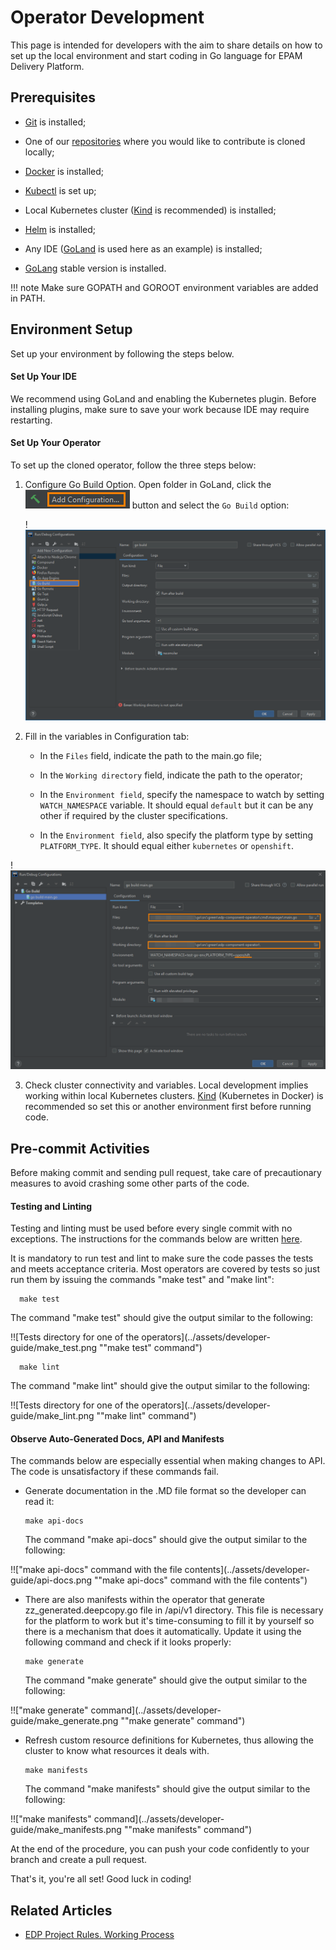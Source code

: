 # Operator Development

This page is intended for developers with the aim to share details on how to set up the local environment and start coding in Go language for EPAM Delivery Platform.

## Prerequisites

* [Git](https://github.com/git-guides/install-git) is installed;

* One of our [repositories](https://github.com/epam/edp-install/blob/master/README.md) where you would like to contribute is cloned locally;

* [Docker](https://docs.docker.com/engine/install/) is installed;

* [Kubectl](https://kubernetes.io/docs/setup/) is set up;

* Local Kubernetes cluster ([Kind](https://kind.sigs.k8s.io/) is recommended) is installed;

* [Helm](https://helm.sh/docs/intro/install/) is installed;

* Any IDE ([GoLand](https://www.jetbrains.com/go/) is used here as an example) is installed;

* [GoLang](https://go.dev/dl/) stable version is installed.

!!! note
    Make sure GOPATH and GOROOT environment variables are added in PATH.

## Environment Setup

Set up your environment by following the steps below.

#### Set Up Your IDE

We recommend using  GoLand  and enabling the  Kubernetes  plugin. Before installing plugins, make sure to save your work because IDE may require restarting.

#### Set Up Your Operator

To set up the cloned operator, follow the three steps below:

1. Configure Go Build Option. Open folder in GoLand, click the ![add_config_button](../assets/developer-guide/add_config_button.png "add_config_button") button and select the `Go Build` option:

   !![Add configuration](../assets/developer-guide/add_configuration.png "Add configuration")

2. Fill in the variables in Configuration tab:

   - In the `Files` field, indicate the path to the main.go file;

   - In the `Working directory` field, indicate the path to the operator;

   - In the `Environment field`, specify the namespace to watch by setting `WATCH_NAMESPACE` variable. It should equal `default` but it can be any other if required by the cluster specifications.

   - In the `Environment field`, also specify the platform type by setting `PLATFORM_TYPE`. It should equal either `kubernetes` or `openshift`.

  !![Build config](../assets/developer-guide/build_config.png "Build config")

3. Check cluster connectivity and variables. Local development implies working within local Kubernetes clusters. [Kind](https://kind.sigs.k8s.io/) (Kubernetes in Docker) is recommended so set this or another environment first before running code.

## Pre-commit Activities

Before making commit and sending pull request, take care of precautionary measures to avoid crashing some other parts of the code.

#### Testing and Linting

Testing and linting must be used before every single commit with no exceptions. The instructions for the commands below are written [here](https://github.com/epam/edp-keycloak-operator/blob/master/Makefile).

It is mandatory to run test and lint to make sure the code passes the tests and meets acceptance criteria. Most operators are covered by tests so just run them by issuing the commands "make test" and "make lint":

      make test

  The command "make test" should give the output similar to the following:

!![Tests directory for one of the operators](../assets/developer-guide/make_test.png ""make test" command")

      make lint

  The command "make lint" should give the output similar to the following:

!![Tests directory for one of the operators](../assets/developer-guide/make_lint.png ""make lint" command")

#### Observe Auto-Generated Docs, API and Manifests

The commands below are especially essential when making changes to API. The code is unsatisfactory if these commands fail.

* Generate documentation in the .MD file format so the developer can read it:

      make api-docs

  The command "make api-docs" should give the output similar to the following:

!!["make api-docs" command with the file contents](../assets/developer-guide/api-docs.png ""make api-docs" command with the file contents")

* There are also manifests within the operator that generate zz_generated.deepcopy.go file in /api/v1 directory. This file is necessary for the platform to work but it's time-consuming to fill it by yourself so there is a mechanism that does it automatically. Update it using the following command and check if it looks properly:

      make generate

  The command "make generate" should give the output similar to the following:

!!["make generate" command](../assets/developer-guide/make_generate.png ""make generate" command")

* Refresh custom resource definitions for Kubernetes, thus allowing the cluster to know what resources it deals with.

      make manifests

  The command "make manifests" should give the output similar to the following:

!!["make manifests" command](../assets/developer-guide/make_manifests.png ""make manifests" command")

At the end of the procedure, you can push your code confidently to your branch and create a pull request.

That's it, you're all set! Good luck in coding!

## Related Articles

* [EDP Project Rules. Working Process](https://epam.github.io/edp-install/developer-guide/edp-workflow/)
